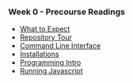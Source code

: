 ### Week 0 - Precourse Readings

+ [What to Expect][what-to-expect]
+ [Repository Tour][repository-tour]
+ [Command Line Interface][cli]
+ [Installations][installations]
+ [Programming Intro][programming-intro]
+ [Running Javascript][running-javascript]


[what-to-expect]: ./what_to_expect.md
[repository-tour]: ./repository_tour.md
[programming-intro]: ./programming_intro.md
[running-javascript]: ./running_javascript.md
[installations]: ./installations.md
[cli]: ./cli.md

